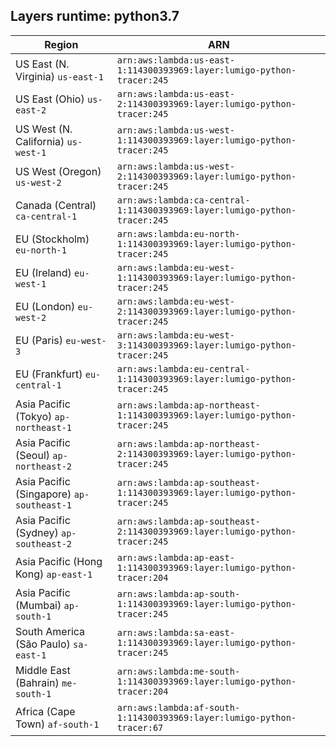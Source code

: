 Layers runtime: python3.7
----
| Region | ARN |
| --- | --- |
|US East (N. Virginia)  `us-east-1`|`arn:aws:lambda:us-east-1:114300393969:layer:lumigo-python-tracer:245`|
|US East (Ohio)  `us-east-2`|`arn:aws:lambda:us-east-2:114300393969:layer:lumigo-python-tracer:245`|
|US West (N. California)  `us-west-1`|`arn:aws:lambda:us-west-1:114300393969:layer:lumigo-python-tracer:245`|
|US West (Oregon)  `us-west-2`|`arn:aws:lambda:us-west-2:114300393969:layer:lumigo-python-tracer:245`|
|Canada (Central)  `ca-central-1`|`arn:aws:lambda:ca-central-1:114300393969:layer:lumigo-python-tracer:245`|
|EU (Stockholm)  `eu-north-1`|`arn:aws:lambda:eu-north-1:114300393969:layer:lumigo-python-tracer:245`|
|EU (Ireland)  `eu-west-1`|`arn:aws:lambda:eu-west-1:114300393969:layer:lumigo-python-tracer:245`|
|EU (London)  `eu-west-2`|`arn:aws:lambda:eu-west-2:114300393969:layer:lumigo-python-tracer:245`|
|EU (Paris)  `eu-west-3`|`arn:aws:lambda:eu-west-3:114300393969:layer:lumigo-python-tracer:245`|
|EU (Frankfurt)  `eu-central-1`|`arn:aws:lambda:eu-central-1:114300393969:layer:lumigo-python-tracer:245`|
|Asia Pacific (Tokyo)  `ap-northeast-1`|`arn:aws:lambda:ap-northeast-1:114300393969:layer:lumigo-python-tracer:245`|
|Asia Pacific (Seoul)  `ap-northeast-2`|`arn:aws:lambda:ap-northeast-2:114300393969:layer:lumigo-python-tracer:245`|
|Asia Pacific (Singapore)  `ap-southeast-1`|`arn:aws:lambda:ap-southeast-1:114300393969:layer:lumigo-python-tracer:245`|
|Asia Pacific (Sydney)  `ap-southeast-2`|`arn:aws:lambda:ap-southeast-2:114300393969:layer:lumigo-python-tracer:245`|
|Asia Pacific (Hong Kong)  `ap-east-1`|`arn:aws:lambda:ap-east-1:114300393969:layer:lumigo-python-tracer:204`|
|Asia Pacific (Mumbai)  `ap-south-1`|`arn:aws:lambda:ap-south-1:114300393969:layer:lumigo-python-tracer:245`|
|South America (São Paulo)  `sa-east-1`|`arn:aws:lambda:sa-east-1:114300393969:layer:lumigo-python-tracer:245`|
|Middle East (Bahrain)  `me-south-1`|`arn:aws:lambda:me-south-1:114300393969:layer:lumigo-python-tracer:204`|
|Africa (Cape Town)  `af-south-1`|`arn:aws:lambda:af-south-1:114300393969:layer:lumigo-python-tracer:67`|

